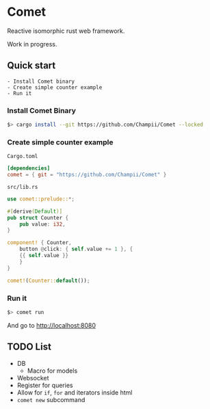 # Comet

Reactive isomorphic rust web framework.

Work in progress.

## Quick start

    - Install Comet binary
    - Create simple counter example
    - Run it

### Install Comet Binary

```bash
$> cargo install --git https://github.com/Champii/Comet --locked
```

### Create simple counter example

`Cargo.toml`

```toml
[dependencies]
comet = { git = "https://github.com/Champii/Comet" }
```

`src/lib.rs`

```rust
use comet::prelude::*;

#[derive(Default)]
pub struct Counter {
    pub value: i32,
}

component! { Counter,
    button @click: { self.value += 1 }, {
	{{ self.value }}
    }
}

comet!(Counter::default());
```

### Run it

```bash
$> comet run
```

And go to [http://localhost:8080](http://localhost:8080)

## TODO List
- DB
    - Macro for models
- Websocket
- Register for queries
- Allow for `if`, `for` and iterators inside html
- `comet new` subcommand

